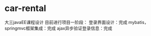 # car-rental
大三javaEE课程设计
目前进行项目一阶段：
    登录界面设计：完成
    mybatis，springmvc框架集成：完成
    ajax异步验证登录信息：完成
    
